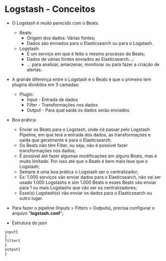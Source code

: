 # Logstash - Conceitos

- O Logstash é muito parecido com o Beats.
  - Beats:
    - Origem dos dados: Várias fontes;
    - Dados são enviados para o Elasticsearch ou para o Logstash.
  - Logstash:
    - É um serviço em que é feito o mesmo processo do Beats;
    - Dados de várias fontes enviados ao Elasticsearch...;
    - ... para analisar, amarzenar, monitorar ou para fazer a criação de alertas.
- A grande diferença entre o Logstash e o Beats é que o primeiro tem plugins divididos em 3 camadas:
  - Plugin:
    - Input - Entrada de dados
    - Filter - Transformações nos dados
    - Output - Para qual saída os dados serão enviados

- Boa prática:
  - Enviar os Beats para o Logstash, onde irá passar pelo Logstash Pipeline, em que terá a entrada dos dados, as transformações e saída que geralmente é para o Elasticsearch;
  - Os Beats não têm Filter, ou seja, não é possível fazer transformações nos dados;
  - É possível até fazer algumas modificações em alguns Beats, mas é muito limitado. Por isso até que o Beats é bem mais leve que o Logstash;
  - Sempre é uma boa prática o Logstash ser o centralizador;
  - Ex: 1.000 serviços vão enviar dados para o Elasticsearch, não vai ser usado 1.000 Logstashs e sim 1.000 Beats e esses Beats vão enviar para 1 ou mais Logstashs que vão ser os centralizadores;
  - Esse(s) Logstash(s) vão enviar os dados para o Elasticsearch ou outro lugar.

- Para fazer o pipeline (Inputs > Filters > Outputs), precisa configurar o arquivo "**logstash.conf**";
 
- Estrutura do json
```
input{
}
filter{
}
output{
}
```
